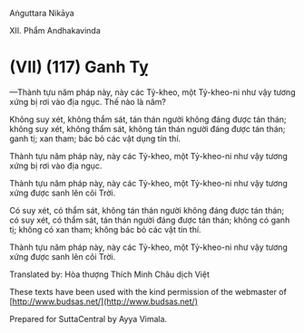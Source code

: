 Aṅguttara Nikāya

XII. Phẩm Andhakavinda

# (VII) (117) Ganh Tỵ

—Thành tựu năm pháp này, này các Tỷ-kheo, một Tỷ-kheo-ni như vậy tương xứng bị rơi vào địa ngục. Thế nào là năm?

Không suy xét, không thẩm sát, tán thán người không đáng được tán thán; không suy xét, không thẩm sát, không tán thán người đáng được tán thán; ganh tị; xan tham; bác bỏ các vật dụng tín thí.

Thành tựu năm pháp này, này các Tỷ-kheo, một Tỷ-kheo-ni như vậy tương xứng bị rơi vào địa ngục.

Thành tựu năm pháp này, này các Tỷ-kheo, một Tỷ-kheo-ni như vậy tương xứng được sanh lên cõi Trời.

Có suy xét, có thẩm sát, không tán thán người không đáng được tán thán; có suy xét, có thẩm sát, tán thán người đáng được tán thán; không có ganh tị; không có xan tham; không bác bỏ các vật tín thí.

Thành tựu năm pháp này, này các Tỷ-kheo, một Tỷ-kheo-ni như vậy tương xứng được sanh lên cõi Trời.

Translated by: Hòa thượng Thích Minh Châu dịch Việt

These texts have been used with the kind permission of the webmaster of [http://www.budsas.net/](http://www.budsas.net/)

Prepared for SuttaCentral by Ayya Vimala.